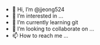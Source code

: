 - 👋 Hi, I’m @jjeong524
- 👀 I’m interested in ...
- 🌱 I’m currently learning git
- 💞️ I’m looking to collaborate on ...
- 📫 How to reach me ...

<!---
jjeong524/jjeong524 is a ✨ special ✨ repository because its `README.md` (this file) appears on your GitHub profile.
You can click the Preview link to take a look at your changes.
--->
